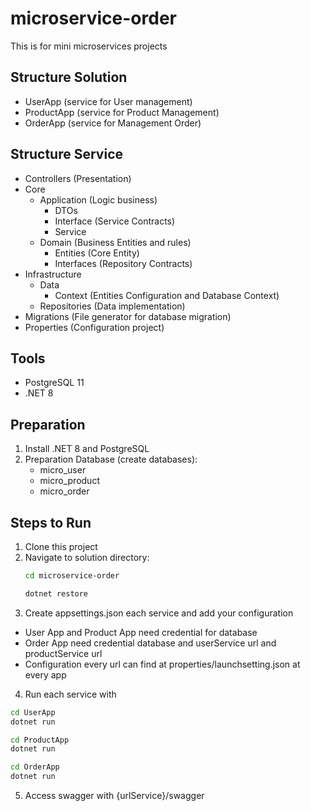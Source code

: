 # microservice-order
This is for mini microservices projects

## Structure Solution
- UserApp (service for User management)
- ProductApp (service for Product Management)
- OrderApp (service for Management Order)

## Structure Service
- Controllers (Presentation)
- Core
  - Application (Logic business)
    - DTOs
    - Interface (Service Contracts)
    - Service 
  - Domain (Business Entities and rules)
    - Entities (Core Entity)
    - Interfaces (Repository Contracts)
- Infrastructure
  - Data
    - Context (Entities Configuration and Database Context)
  - Repositories (Data implementation)
- Migrations (File generator for database migration)
- Properties (Configuration project)

## Tools 
- PostgreSQL 11
- .NET 8

## Preparation
1. Install .NET 8 and PostgreSQL
2. Preparation Database (create databases):
   - micro_user
   - micro_product
   - micro_order

## Steps to Run
1. Clone this project
2. Navigate to solution directory:
   ```bash
   cd microservice-order

   dotnet restore

   ```
3. Create appsettings.json each service and add your configuration
  - User App and Product App need credential for database
  - Order App need credential database and userService url and productService url
  - Configuration every url can find at properties/launchsetting.json at every app
4. Run each service with 
  ```bash
  cd UserApp
  dotnet run

  cd ProductApp
  dotnet run

  cd OrderApp
  dotnet run
  ```

5. Access swagger with {urlService}/swagger